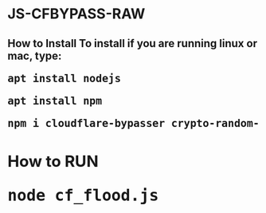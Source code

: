 # JS-CFBYPASS-RAW
<h2>How to Install<h2\>
  To install if you are running linux or mac, type:
<pre>apt install nodejs</pre>
<pre>apt install npm</pre> 
<pre>npm i cloudflare-bypasser crypto-random-string random-useragent colors</pre>  
  
 <h2>How to RUN<h2\> 
 <pre>node cf_flood.js</pre> 
